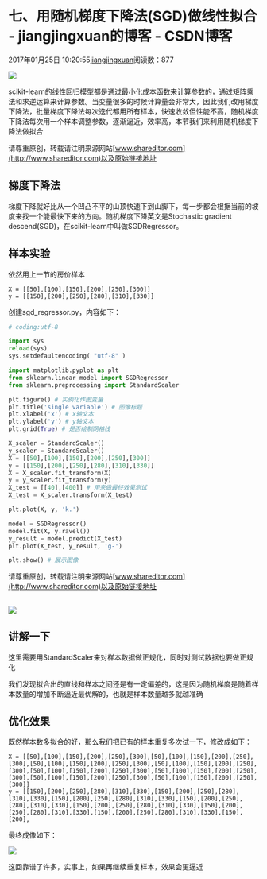 # 七、用随机梯度下降法(SGD)做线性拟合 - jiangjingxuan的博客 - CSDN博客





2017年01月25日 10:20:55[jiangjingxuan](https://me.csdn.net/jiangjingxuan)阅读数：877










![](http://www.shareditor.com/uploads/media/default/0001/01/thumb_136_default_big.jpeg)



scikit-learn的线性回归模型都是通过最小化成本函数来计算参数的，通过矩阵乘法和求逆运算来计算参数。当变量很多的时候计算量会非常大，因此我们改用梯度下降法，批量梯度下降法每次迭代都用所有样本，快速收敛但性能不高，随机梯度下降法每次用一个样本调整参数，逐渐逼近，效率高，本节我们来利用随机梯度下降法做拟合

请尊重原创，转载请注明来源网站[www.shareditor.com](http://www.shareditor.com)以及原始链接地址

## 梯度下降法

梯度下降就好比从一个凹凸不平的山顶快速下到山脚下，每一步都会根据当前的坡度来找一个能最快下来的方向。随机梯度下降英文是Stochastic gradient descend(SGD)，在scikit-learn中叫做SGDRegressor。



## 样本实验

依然用上一节的房价样本

```
X = [[50],[100],[150],[200],[250],[300]]
y = [[150],[200],[250],[280],[310],[330]]
```



创建sgd_regressor.py，内容如下：

```python
# coding:utf-8

import sys
reload(sys)
sys.setdefaultencoding( "utf-8" )

import matplotlib.pyplot as plt
from sklearn.linear_model import SGDRegressor
from sklearn.preprocessing import StandardScaler

plt.figure() # 实例化作图变量
plt.title('single variable') # 图像标题
plt.xlabel('x') # x轴文本
plt.ylabel('y') # y轴文本
plt.grid(True) # 是否绘制网格线

X_scaler = StandardScaler()
y_scaler = StandardScaler()
X = [[50],[100],[150],[200],[250],[300]]
y = [[150],[200],[250],[280],[310],[330]]
X = X_scaler.fit_transform(X)
y = y_scaler.fit_transform(y)
X_test = [[40],[400]] # 用来做最终效果测试
X_test = X_scaler.transform(X_test)

plt.plot(X, y, 'k.')

model = SGDRegressor()
model.fit(X, y.ravel())
y_result = model.predict(X_test)
plt.plot(X_test, y_result, 'g-')

plt.show() # 展示图像
```

请尊重原创，转载请注明来源网站[www.shareditor.com](http://www.shareditor.com)以及原始链接地址

## ![](http://www.shareditor.com/uploads/media/my-context/0001/01/ffa8e70acccb6839a7075302dc22e7978a273ce4.png)

## 讲解一下

这里需要用StandardScaler来对样本数据做正规化，同时对测试数据也要做正规化



我们发现拟合出的直线和样本之间还是有一定偏差的，这是因为随机梯度是随着样本数量的增加不断逼近最优解的，也就是样本数量越多就越准确



## 优化效果

既然样本数多拟合的好，那么我们把已有的样本重复多次试一下，修改成如下：

```
X = [[50],[100],[150],[200],[250],[300],[50],[100],[150],[200],[250],[300],[50],[100],[150],[200],[250],[300],[50],[100],[150],[200],[250],[300],[50],[100],[150],[200],[250],[300],[50],[100],[150],[200],[250],[300],[50],[100],[150],[200],[250],[300],[50],[100],[150],[200],[250],[300]]
y = [[150],[200],[250],[280],[310],[330],[150],[200],[250],[280],[310],[330],[150],[200],[250],[280],[310],[330],[150],[200],[250],[280],[310],[330],[150],[200],[250],[280],[310],[330],[150],[200],[250],[280],[310],[330],[150],[200],[250],[280],[310],[330],[150],[200],
```



最终成像如下：

![](http://www.shareditor.com/uploads/media/my-context/0001/01/8d86edfcb6d08de7664400132953f1282ac8cd75.png)



这回靠谱了许多，实事上，如果再继续重复样本，效果会更逼近




